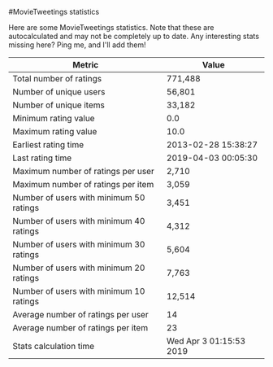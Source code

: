 #MovieTweetings statistics

Here are some MovieTweetings statistics. Note that these are autocalculated and may not be completely up to date. Any interesting stats missing here? Ping me, and I'll add them!

Metric | Value
--- | ---
Total number of ratings                 | 771,488
Number of unique users                  | 56,801
Number of unique items                  | 33,182
Minimum rating value                    | 0.0
Maximum rating value                    | 10.0
Earliest rating time                    | 2013-02-28 15:38:27
Last rating time                        | 2019-04-03 00:05:30
Maximum number of ratings per user      | 2,710
Maximum number of ratings per item      | 3,059
Number of users with minimum 50 ratings | 3,451
Number of users with minimum 40 ratings | 4,312
Number of users with minimum 30 ratings | 5,604
Number of users with minimum 20 ratings | 7,763
Number of users with minimum 10 ratings | 12,514
Average number of ratings per user      | 14
Average number of ratings per item      | 23
Stats calculation time                  | Wed Apr  3 01:15:53 2019

